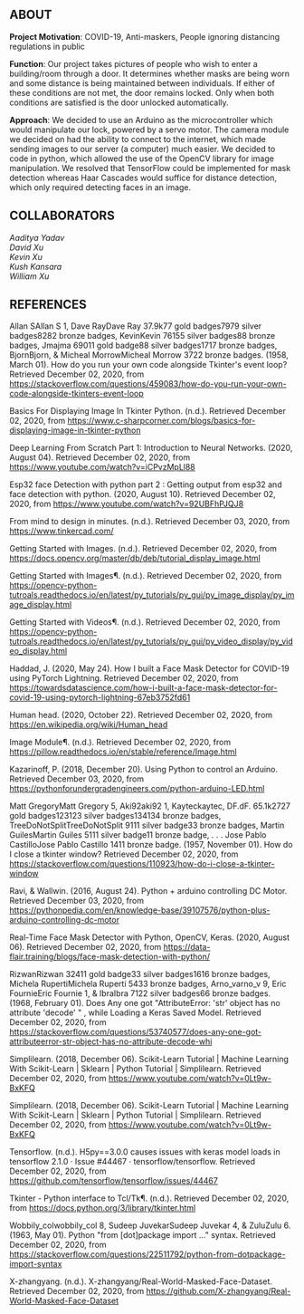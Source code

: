 ## ABOUT 

**Project Motivation**: 
COVID-19, Anti-maskers, People ignoring distancing regulations in public

**Function**: 
Our project takes pictures of people who wish to enter a building/room through a door. It determines whether masks are being worn and some distance is being maintained between individuals. If either of these conditions are not met, the door remains locked. Only when both conditions are satisfied is the door unlocked automatically.

**Approach**: 
We decided to use an Arduino as the microcontroller which would manipulate our lock, powered by a servo motor. The camera module we decided on had the ability to connect to the internet, which made sending images to our server (a computer) much easier. We decided to code in python, which allowed the use of the OpenCV library for image manipulation. We resolved that TensorFlow could be implemented for mask detection whereas Haar Cascades would suffice for distance detection, which only required detecting faces in an image.

## COLLABORATORS

*Aaditya Yadav* \
*David Xu* \
*Kevin Xu* \
*Kush Kansara* \
*William Xu*

## REFERENCES

Allan SAllan S 1, Dave RayDave Ray 37.9k77 gold badges7979 silver badges8282 bronze badges, KevinKevin 76155 silver badges88 bronze badges, Jmajma 69011 gold badge88 silver badges1717 bronze badges, BjornBjorn, & Micheal MorrowMicheal Morrow 3722 bronze badges. (1958, March 01). How do you run your own code alongside Tkinter's event loop? Retrieved December 02, 2020, from https://stackoverflow.com/questions/459083/how-do-you-run-your-own-code-alongside-tkinters-event-loop 

Basics For Displaying Image In Tkinter Python. (n.d.). Retrieved December 02, 2020, from https://www.c-sharpcorner.com/blogs/basics-for-displaying-image-in-tkinter-python 

Deep Learning From Scratch Part 1: Introduction to Neural Networks. (2020, August 04). Retrieved December 02, 2020, from https://www.youtube.com/watch?v=iCPvzMpLl88 

Esp32 face Detection with python part 2 : Getting output from esp32 and face detection with python. (2020, August 10). Retrieved December 02, 2020, from https://www.youtube.com/watch?v=92UBFhPJQJ8 
 
From mind to design in minutes. (n.d.). Retrieved December 03, 2020, from https://www.tinkercad.com/ 

Getting Started with Images. (n.d.). Retrieved December 02, 2020, from https://docs.opencv.org/master/db/deb/tutorial_display_image.html 

Getting Started with Images¶. (n.d.). Retrieved December 02, 2020, from https://opencv-python-tutroals.readthedocs.io/en/latest/py_tutorials/py_gui/py_image_display/py_image_display.html 

Getting Started with Videos¶. (n.d.). Retrieved December 02, 2020, from https://opencv-python-tutroals.readthedocs.io/en/latest/py_tutorials/py_gui/py_video_display/py_video_display.html 

Haddad, J. (2020, May 24). How I built a Face Mask Detector for COVID-19 using PyTorch Lightning. Retrieved December 02, 2020, from https://towardsdatascience.com/how-i-built-a-face-mask-detector-for-covid-19-using-pytorch-lightning-67eb3752fd61 

Human head. (2020, October 22). Retrieved December 02, 2020, from https://en.wikipedia.org/wiki/Human_head 

Image Module¶. (n.d.). Retrieved December 02, 2020, from https://pillow.readthedocs.io/en/stable/reference/Image.html 

Kazarinoff, P. (2018, December 20). Using Python to control an Arduino. Retrieved December 03, 2020, from https://pythonforundergradengineers.com/python-arduino-LED.html 

Matt GregoryMatt Gregory 5, Aki92aki92 1, Kayteckaytec, DF.dF. 65.1k2727 gold badges123123 silver badges134134 bronze badges, TreeDoNotSplitTreeDoNotSplit 9111 silver badge33 bronze badges, Martin GuilesMartin Guiles 5111 silver badge11 bronze badge, . . . Jose Pablo CastilloJose Pablo Castillo 1411 bronze badge. (1957, November 01). How do I close a tkinter window? Retrieved December 02, 2020, from https://stackoverflow.com/questions/110923/how-do-i-close-a-tkinter-window 

 Ravi, & Wallwin. (2016, August 24). Python + arduino controlling DC Motor. Retrieved December 03, 2020, from https://pythonpedia.com/en/knowledge-base/39107576/python-plus-arduino-controlling-dc-motor 

Real-Time Face Mask Detector with Python, OpenCV, Keras. (2020, August 06). Retrieved December 02, 2020, from https://data-flair.training/blogs/face-mask-detection-with-python/ 

RizwanRizwan 32411 gold badge33 silver badges1616 bronze badges, Michela RupertiMichela Ruperti 5433 bronze badges, Arno_varno_v 9, Eric FournieEric Fournie 1, & IbraIbra 7122 silver badges66 bronze badges. (1968, February 01). Does Any one got "AttributeError: 'str' object has no attribute 'decode' " , while Loading a Keras Saved Model. Retrieved December 02, 2020, from https://stackoverflow.com/questions/53740577/does-any-one-got-attributeerror-str-object-has-no-attribute-decode-whi 

Simplilearn. (2018, December 06). Scikit-Learn Tutorial | Machine Learning With Scikit-Learn | Sklearn | Python Tutorial | Simplilearn. Retrieved December 02, 2020, from https://www.youtube.com/watch?v=0Lt9w-BxKFQ 

Simplilearn. (2018, December 06). Scikit-Learn Tutorial | Machine Learning With Scikit-Learn | Sklearn | Python Tutorial | Simplilearn. Retrieved December 02, 2020, from https://www.youtube.com/watch?v=0Lt9w-BxKFQ 

Tensorflow. (n.d.). H5py==3.0.0 causes issues with keras model loads in tensorflow 2.1.0 · Issue #44467 · tensorflow/tensorflow. Retrieved December 02, 2020, from https://github.com/tensorflow/tensorflow/issues/44467 

Tkinter - Python interface to Tcl/Tk¶. (n.d.). Retrieved December 02, 2020, from https://docs.python.org/3/library/tkinter.html 

Wobbily_colwobbily_col 8, Sudeep JuvekarSudeep Juvekar 4, & ZuluZulu 6. (1963, May 01). Python "from [dot]package import ..." syntax. Retrieved December 02, 2020, from https://stackoverflow.com/questions/22511792/python-from-dotpackage-import-syntax 

X-zhangyang. (n.d.). X-zhangyang/Real-World-Masked-Face-Dataset. Retrieved December 02, 2020, from https://github.com/X-zhangyang/Real-World-Masked-Face-Dataset 